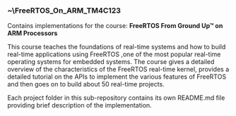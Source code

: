 ### **~\FreeRTOS_On_ARM_TM4C123**</br>
Contains implementations for the course: **FreeRTOS From Ground Up™ on ARM Processors**

This course teaches the foundations of real-time systems and how to build real-time applications using FreeRTOS ,one of the most popular real-time operating systems  for embedded systems.  The course gives a detailed overview of the characteristics of the FreeRTOS real-time kernel,  provides a detailed tutorial on the APIs to implement the various features of FreeRTOS  and then goes on to build about 50 real-time projects.

Each project folder in this sub-repository contains its own README.md file providing brief description of the implementation.
